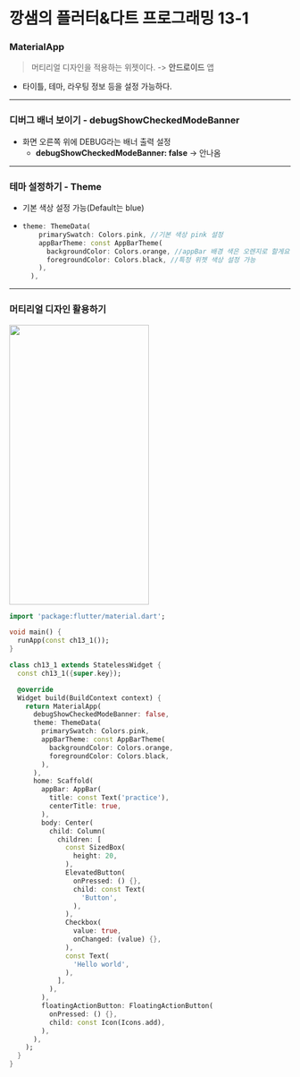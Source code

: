 

# 깡샘의 플러터&다트 프로그래밍 13-1

### MaterialApp
> 머티리얼 디자인을 적용하는 위젯이다. -> **안드로이드** 앱

- 타이틀, 테마, 라우팅 정보 등을 설정 가능하다.

---

### 디버그 배너 보이기 - **debugShowCheckedModeBanner**
- 화면 오른쪽 위에 DEBUG라는 배너 출력 설정 
    - **debugShowCheckedModeBanner: false** -> 안나옴

---

### 테마 설정하기 - Theme

- 기본 색상 설정 가능(Default는 blue)
 -  ```dart
    theme: ThemeData(
        primarySwatch: Colors.pink, //기본 색상 pink 설정
        appBarTheme: const AppBarTheme(
          backgroundColor: Colors.orange, //appBar 배경 색은 오렌지로 할게요 
          foregroundColor: Colors.black, //특정 위젯 색상 설정 가능
        ),
      ),
    ```

---

### 머티리얼 디자인 활용하기
<img src ="https://github.com/tjddus5767/Picture/assets/123969184/05fe447d-5a22-49b2-8e00-ef4d67118a7a" width = "250" height = "500" />


```dart
import 'package:flutter/material.dart';

void main() {
  runApp(const ch13_1());
}

class ch13_1 extends StatelessWidget {
  const ch13_1({super.key});

  @override
  Widget build(BuildContext context) {
    return MaterialApp(
      debugShowCheckedModeBanner: false,
      theme: ThemeData(
        primarySwatch: Colors.pink,
        appBarTheme: const AppBarTheme(
          backgroundColor: Colors.orange,
          foregroundColor: Colors.black,
        ),
      ),
      home: Scaffold(
        appBar: AppBar(
          title: const Text('practice'),
          centerTitle: true,
        ),
        body: Center(
          child: Column(
            children: [
              const SizedBox(
                height: 20,
              ),
              ElevatedButton(
                onPressed: () {},
                child: const Text(
                  'Button',
                ),
              ),
              Checkbox(
                value: true,
                onChanged: (value) {},
              ),
              const Text(
                'Hello world',
              ),
            ],
          ),
        ),
        floatingActionButton: FloatingActionButton(
          onPressed: () {},
          child: const Icon(Icons.add),
        ),
      ),
    );
  }
}

```


